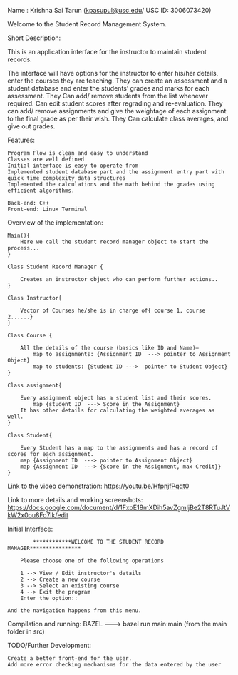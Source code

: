 

Name : Krishna Sai Tarun (kpasupul@usc.edu/ USC ID: 3006073420)

Welcome to the Student Record Management System.

Short Description: 

This is an application interface for the instructor to maintain student records. 

The interface will have options for the instructor to enter his/her details, enter the courses they are teaching. They can create an assessment and a student database and enter the students’ grades and marks for each assessment.
They Can add/ remove students from the list whenever required. 
Can edit student scores after regrading and re-evaluation. 
They can add/ remove assignments and give the weightage of each assignment to the final grade as per their wish.
They Can calculate class averages, and give out grades.
 

Features: 

	Program Flow is clean and easy to understand
	Classes are well defined
	Initial interface is easy to operate from
	Implemented student database part and the assignment entry part with quick time complexity data structures
	Implemented the calculations and the math behind the grades using efficient algorithms. 
	
	Back-end: C++
	Front-end: Linux Terminal
	
	
Overview of the implementation: 

	Main(){
		Here we call the student record manager object to start the process...
	}

	Class Student Record Manager {
	
		Creates an instructor object who can perform further actions..
	}

	Class Instructor{
	
		Vector of Courses he/she is in charge of{ course 1, course 2......}
	}

	Class Course {
	
		All the details of the course (basics like ID and Name)—
			map to assignments: {Assignment ID  ---> pointer to Assignment Object}
			map to students: {Student ID --->  pointer to Student Object}
	}
	
	Class assignment{
	
		Every assignment object has a student list and their scores. 
			map {student ID  ---> Score in the Assignment}
		It has other details for calculating the weighted averages as well.
	}
	
	Class Student{
	
		Every Student has a map to the assignments and has a record of scores for each assignment. 
		map {Assignment ID  ---> pointer to Assignment Object}
		map {Assignment ID  ---> {Score in the Assignment, max Credit}}
	}

Link to the video demonstration: https://youtu.be/HfpnjfPqqt0

Link to more details and working screenshots: 
https://docs.google.com/document/d/1FxoE18mXDih5avZgmIjBe2T8RTuJtVkW2x0ou8Fo7ik/edit
	

Initial Interface:  


			************WELCOME TO THE STUDENT RECORD MANAGER****************

		Please choose one of the following operations

		1 --> View / Edit instructor's details
		2 --> Create a new course
		3 --> Select an existing course
		4 --> Exit the program
		Enter the option::

	And the navigation happens from this menu. 


Compilation and running: BAZEL ---> bazel run main:main (from the main folder in src)


TODO/Further Development: 

	Create a better front-end for the user. 
	Add more error checking mechanisms for the data entered by the user
